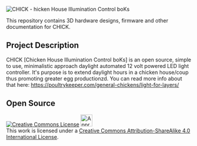 ![CHICK - hicken House Illumination Control boKs](https://raw.github.com/joshcam/CHICK/master/doc/images/Emojione_1F425.png)

This repository contains 3D hardware designs, firmware and other documentation for CHICK. 

## Project Description
CHICK [Chicken House Illumination Control boKs] is an open source, simple to use, minimalistic approach daylight automated 12 volt powered LED light controller. It's purpose is to extend daylight hours in a chicken house/coup thus promoting greater egg productionzd. 
You can read more info about that here: https://poultrykeeper.com/general-chickens/light-for-layers/

## Open Source
<a rel="license" href="http://creativecommons.org/licenses/by-sa/4.0/"><img alt="Creative Commons License" style="border-width:0" src="http://i.creativecommons.org/l/by-sa/4.0/88x31.png" /></a>  <a rel="license" href="http://creativecommons.org/freeworks"><img alt="Approved for Free Cultural Works" style="border-width:0" height="32" width="32" src="http://creativecommons.org/images/deed/seal.png" /></a><br />This work is licensed under a <a rel="license" href="http://creativecommons.org/licenses/by-sa/4.0/">Creative Commons Attribution-ShareAlike 4.0 International License</a>.


